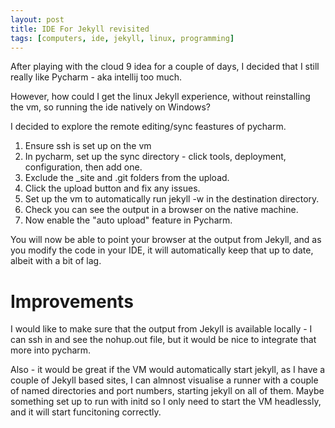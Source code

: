```yaml
---
layout: post
title: IDE For Jekyll revisited
tags: [computers, ide, jekyll, linux, programming]
---
```

After playing with the cloud 9 idea for a couple of days, I decided that I still really like Pycharm - aka intellij too much.

However, how could I get the linux Jekyll experience, without reinstalling the vm, so running the ide natively on Windows?

I decided to explore the remote editing/sync feastures of pycharm.

1. Ensure ssh is set up on the vm
2. In pycharm, set up the sync directory - click tools, deployment, configuration, then add one. 
3. Exclude the _site and .git folders from the upload. 
4. Click the upload button and fix any issues.
5. Set up the vm to automatically run jekyll -w in the destination directory.
6. Check you can see the output in a browser on the native machine.
7. Now enable the "auto upload" feature in Pycharm.

You will now be able to point your browser at the output from Jekyll, and as you modify the code in your IDE, it will automatically keep that up to date, albeit with a bit of lag.

# Improvements

I would like to make sure that the output from Jekyll is available locally - I can ssh in and see the nohup.out file, but it would be nice to integrate that more into pycharm.

Also - it would be great if the VM would automatically start jekyll, as I have a couple of Jekyll based sites, I can almnost visualise a runner with a couple of named directories and port numbers, starting jekyll on all of them. Maybe something set up to run with initd so I only need to start the VM headlessly, and it will start funcitoning correctly.
